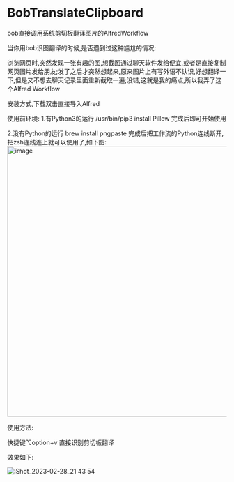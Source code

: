 # BobTranslateClipboard
bob直接调用系统剪切板翻译图片的AlfredWorkflow

当你用bob识图翻译的时候,是否遇到过这种尴尬的情况:

浏览网页时,突然发现一张有趣的图,想截图通过聊天软件发给便宜,或者是直接复制网页图片发给朋友;发了之后才突然想起来,原来图片上有写外语不认识,好想翻译一下,但是又不想去聊天记录里面重新截取一遍;没错,这就是我的痛点,所以我弄了这个Alfred Workflow

安装方式,下载双击直接导入Alfred

使用前环境:
1.有Python3的运行
/usr/bin/pip3 install Pillow
完成后即可开始使用

2.没有Python的运行
brew install pngpaste
完成后把工作流的Python连线断开,把zsh连线连上就可以使用了,如下图:
<img width="621" alt="image" src="https://user-images.githubusercontent.com/84266551/221875258-6b85790b-fbe3-41cd-b2af-2e626bf6a937.png">



使用方法:

快捷键⌥option+v 直接识别剪切板翻译

效果如下:

![iShot_2023-02-28_21 43 54](https://user-images.githubusercontent.com/84266551/221872349-5a738976-542d-4fbd-8de5-731f12b2a6ee.gif)



